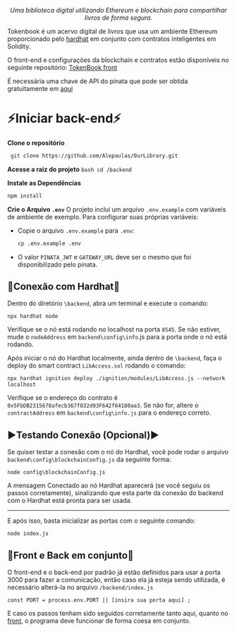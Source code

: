 

<p align="center">
  <em>Uma biblioteca digital utilizando Ethereum e blockchain para compartilhar livros de forma segura.</em>
</p>

Tokenbook é um acervo digital de livros que usa um ambiente Ethereum proporcionado pelo [hardhat](https://hardhat.org/) em conjunto com contratos inteligentes em Solidity.

O front-end e configurações da blockchain e contratos estão disponíveis no seguinte repositório: [TokenBook front](https://github.com/avictormorais/token-book)

É necessária uma chave de API do pinata que pode ser obtida gratuitamente em [aqui](https://pinata.cloud/)

# ⚡Iniciar back-end⚡


**Clone o repositório**
   ```bash
    git clone https://github.com/Alepaulas/OurLibrary.git
   ```

**Acesse a raiz do projeto**
    ```bash
    cd /backend
    ```

**Instale as Dependências**
   ```bash
   npm install
   ```

**Crie o Arquivo `.env`**
   O projeto inclui um arquivo `.env.example` com variáveis de ambiente de exemplo. Para configurar suas próprias variáveis:
   
   - Copie o arquivo `.env.example` para `.env`:
     ```bash
     cp .env.example .env
     ```
   - O valor `PINATA_JWT` e `GATEWAY_URL` deve ser o mesmo que foi disponibilizado pelo pinata.

## 🔌Conexão com Hardhat🔌
Dentro do diretório `\backend`, abra um terminal e execute o comando:

```shell
npx hardhat node
```
Verifique se o nó está rodando no localhost na porta `8545`. Se não estiver, mude o `nodeAddress` em `backend\config\info`.js para a porta onde o nó está rodando.

Após iniciar o nó do Hardhat localmente, ainda dentro de `\backend`, faça o deploy do smart contract `LibAccess.sol` rodando o comando:

```shell
npx hardhat ignition deploy ./ignition/modules/LibAccess.js --network localhost
```
Verifique se o endereço do contrato é `0x5FbDB2315678afecb367f032d93F642f64180aa3`. Se não for, altere o `contractAddress` em `backend\config\info.js` para o endereço correto.

## ▶️Testando Conexão (Opcional)▶️
Se quiser testar a conexão com o nó do Hardhat, você pode rodar o arquivo `backend\config\blockchainConfig.js` da seguinte forma:

```shell
node config\blockchainConfig.js
```
A mensagem Conectado ao nó Hardhat aparecerá (se você seguiu os passos corretamente), sinalizando que esta parte da conexão do backend com o Hardhat está pronta para ser usada.
___
E após isso, basta inicializar as portas com o seguinte comando:
```shell
node index.js
```


## 🔗Front e Back em conjunto🔗
O front-end e o back-end por padrão já estão definidos para usar a porta 3000 para fazer a comunicação, então caso ela já esteja sendo utilizada, é necessário alterá-la no arquivo `/backend/index.js`
```shell
const PORT = process.env.PORT || [insira sua porta aqui] ;
```
E caso os passos tenham sido seguidos corretamente tanto aqui, quanto no [front](https://github.com/avictormorais/token-book), o programa deve funcionar de forma coesa em conjunto.
